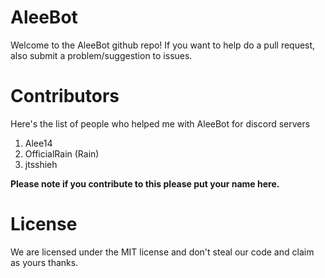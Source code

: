 # AleeBot
Welcome to the AleeBot github repo!
If you want to help do a pull request, also submit a problem/suggestion to issues.

# Contributors
Here's the list of people who helped me with AleeBot for discord servers
1. Alee14
2. OfficialRain (Rain)
3. jtsshieh

**Please note if you contribute to this please put your name here.**

# License

We are licensed under the MIT license and don't steal our code and claim as yours thanks.
